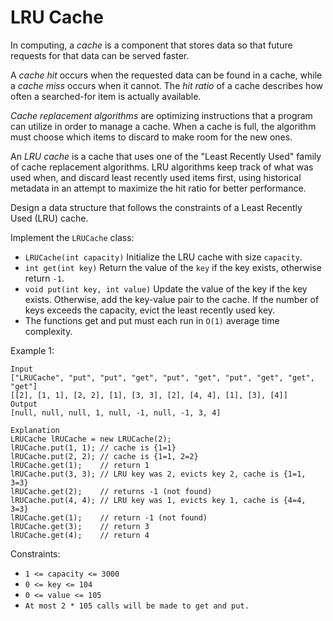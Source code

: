 # LRU Cache

In computing, a *cache* is a component that stores data so that future requests for that data can be served faster.

A *cache hit* occurs when the requested data can be found in a cache, while a *cache miss* occurs when it cannot.  The *hit ratio* of a cache describes how often a searched-for item is actually available.

*Cache replacement algorithms* are optimizing instructions that a program can utilize in order to manage a cache. When a cache is full, the algorithm must choose which items to discard to make room for the new ones. 

An *LRU cache* is a cache that uses one of the "Least Recently Used"  family of cache replacement algorithms.  LRU algorithms keep track of what was used when, and discard least recently used items first, using historical metadata in an attempt to maximize the hit ratio for better performance.

Design a data structure that follows the constraints of a Least Recently Used (LRU) cache.

Implement the `LRUCache` class:

- `LRUCache(int capacity)` Initialize the LRU cache with size `capacity`.
- `int get(int key)` Return the value of the `key` if the key exists, otherwise return `-1`.
- `void put(int key, int value)` Update the value of the key if the key exists. Otherwise, add the key-value pair to the cache. If the number of keys exceeds the capacity, evict the least recently used key.
- The functions get and put must each run in `O(1)` average time complexity.

Example 1:
```
Input
["LRUCache", "put", "put", "get", "put", "get", "put", "get", "get", "get"]
[[2], [1, 1], [2, 2], [1], [3, 3], [2], [4, 4], [1], [3], [4]]
Output
[null, null, null, 1, null, -1, null, -1, 3, 4]

Explanation
LRUCache lRUCache = new LRUCache(2);
lRUCache.put(1, 1); // cache is {1=1}
lRUCache.put(2, 2); // cache is {1=1, 2=2}
lRUCache.get(1);    // return 1
lRUCache.put(3, 3); // LRU key was 2, evicts key 2, cache is {1=1, 3=3}
lRUCache.get(2);    // returns -1 (not found)
lRUCache.put(4, 4); // LRU key was 1, evicts key 1, cache is {4=4, 3=3}
lRUCache.get(1);    // return -1 (not found)
lRUCache.get(3);    // return 3
lRUCache.get(4);    // return 4
```
Constraints:
- `1 <= capacity <= 3000`
- `0 <= key <= 104`
- `0 <= value <= 105`
- `At most 2 * 105 calls will be made to get and put.`

